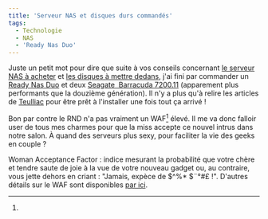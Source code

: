 ```yaml
---
title: 'Serveur NAS et disques durs commandés'
tags:
  - Technologie
  - NAS
  - 'Ready Nas Duo'
---
```


Juste un petit mot pour dire que suite à vos conseils concernant
[le serveur NAS à acheter](/2009/02/quel-serveur-nas-pour-la-maison/) et
[les disques à mettre dedans](/2009/04/quel-disque-choisir/), j'ai fini par
commander un [Ready Nas Duo](http://www.ldlc.com/fiche/PB00077547.html) et deux
[Seagate  Barracuda 7200.11](http://www.ldlc.com/fiche/PB00082857.html)
(apparement plus performants que la douzième génération). Il n'y a plus qu'à
relire les articles de [Teulliac](http://www.teulliac.com/search/ReadyNas) pour
être prêt à l'installer une fois tout ça arrivé&nbsp;!

Bon par contre le RND n'a pas vraiment un WAF[^waf] élevé. Il me va donc falloir
user de tous mes charmes pour que la miss accepte ce nouvel intrus dans notre
salon. À quand des serveurs plus sexy, pour faciliter la vie des geeks en
couple&nbsp;?

[^waf]:

  Woman Acceptance Factor : indice mesurant la probabilité que votre chère et
  tendre saute de joie à la vue de votre nouveau gadget ou, au contraire, vous
  jette dehors en criant&nbsp;: "Jamais, expèce de $^%\* $¨°#£&nbsp;!". D'autres
  détails sur le WAF sont disponibles
  [par ici](http://www.lesgeeks.net/article-engeeklopedie/waf.html).</span>
